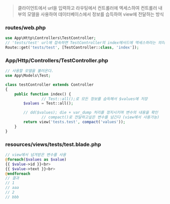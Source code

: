 > 클라이언트에서 url을 입력하고
라우팅에서 컨트롤러에 엑세스하여
컨트롤러 내부의 모델을 사용하여 데이터베이스에서 정보를 습득하여
view에 전달하는 방식
> 

### routes/web.php

```php
use App\Http\Controllers\TestController;
// 'tests/test' url에 접속하면 TestController의 index메서드에 액세스하라는 의미
Route::get('tests/test', [TestController::class, 'index']);
```

### App/Http/Controllers/TestController.php

```php
// 사용할 모델을 불러온다.
use App\Models\Test;

class testController extends Controller
{
    public function index() {
				// Test::all();로 모든 정보를 습득해서 $values에 저장
        $values = Test::all();

        // dd($values); die + var_dump 처리를 정지시키며 변수의 내용을 확인
				// compact()로 전달하고싶은 변수를 넘긴다 (view에서 사용가능)
        return view('tests.test', compact('values'));
    }
}
```

### resources/views/tests/test.blade.php

```php
// view에서 넘겨받은 변수를 사용
@foreach($values as $value)
{{ $value->id }}<br>
{{ $value->text }}<br>
@endforeach
// 결과
// 1
// aaa
// 2
// bbb
```